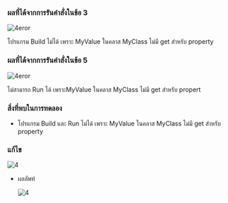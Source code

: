 ### ผลที่ได้จากการรันคำสั่งในข้อ 3

![4eror](https://github.com/Nitiphum7/03376836-OOP-2566-Lab-07/assets/144196695/bf01087a-05db-4dec-82cd-bfac13462dfa)


โปรแกรม Build ไม่ได้ เพราะ MyValue ในคลาส MyClass ไม่มี get สำหรับ property 

### ผลที่ได้จากการรันคำสั่งในข้อ 5
![4eror](https://github.com/Nitiphum7/03376836-OOP-2566-Lab-07/assets/144196695/17f563d9-db3e-4523-874e-b583f7dd7d63)


ไม่สามารถ Run ได้ เพราะMyValue ในคลาส MyClass ไม่มี get สำหรับ propert

### สิ่งที่พบในการทดลอง
- โปรแกรม Build และ Run ไม่ได้ เพราะ MyValue ในคลาส MyClass ไม่มี get สำหรับ property

### แก้ไข


![4](https://github.com/Nitiphum7/03376836-OOP-2566-Lab-07/assets/144196695/f7ee7ed7-18a6-4067-aaec-55393a215ce8)


- ผลลัพท์

  ![4](https://github.com/Nitiphum7/03376836-OOP-2566-Lab-07/assets/144196695/241ae095-14b8-43bb-8f78-93e76dc96ec9)

